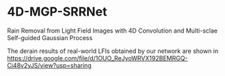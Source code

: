 # 4D-MGP-SRRNet
Rain Removal from Light Field Images with 4D Convolution and Multi-sclae Self-guided Gaussian Process

The derain results of real-world LFIs obtained by our network are shown in https://drive.google.com/file/d/1OUO_ReJyoWRVX192BEMRGQ-Ci48v2yJS/view?usp=sharing

